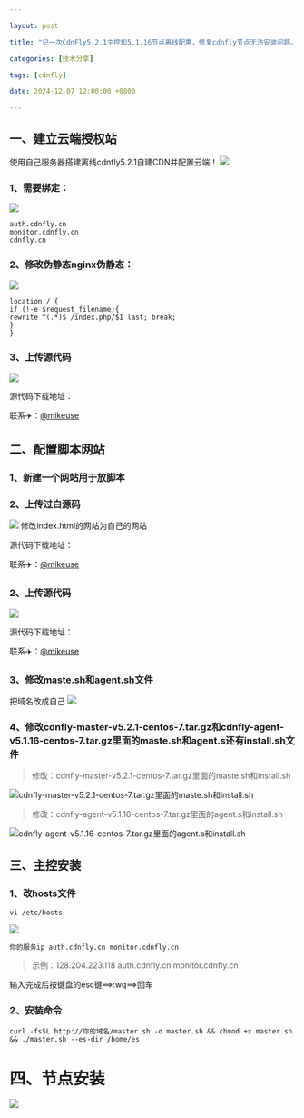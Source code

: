 ```yaml
---

layout: post

title: "记一次CdnFly5.2.1主控和5.1.16节点离线配置，修复cdnfly节点无法安装问题。"

categories: [技术分享]

tags: [cdnfly]

date: 2024-12-07 12:00:00 +0800

---
```




## 一、建立云端授权站
使用自己服务器搭建离线cdnfly5.2.1自建CDN并配置云端！
![](https://imgs.5205230.xyz/img/20241207133452921.png)
### 1、需要绑定：
![](https://imgs.5205230.xyz/img/20241207133834012.png)
 ```
auth.cdnfly.cn
monitor.cdnfly.cn
cdnfly.cn
```
### 2、修改伪静态nginx伪静态：
![](https://imgs.5205230.xyz/img/20241207133938444.png)

```
location / {
if (!-e $request_filename){
rewrite ^(.*)$ /index.php/$1 last; break;
}
}
```
### 3、上传源代码

![](https://imgs.5205230.xyz/img/20241207134119472.png) 

源代码下载地址：

联系✈️：[@mikeuse](https://t.me/mikeuse)
## 二、配置脚本网站

### 1、新建一个网站用于放脚本

### 2、上传过白源码

![](https://imgs.5205230.xyz/img/20241207134518637.png)
修改index.html的网站为自己的网站

源代码下载地址：

联系✈️：[@mikeuse](https://t.me/mikeuse)

### 2、上传源代码

![](https://imgs.5205230.xyz/img/20241207134332855.png)

源代码下载地址：

联系✈️：[@mikeuse](https://t.me/mikeuse)

### 3、修改maste.sh和agent.sh文件

把域名改成自己
![](https://imgs.5205230.xyz/img/20241207144036607.png)

### 4、修改cdnfly-master-v5.2.1-centos-7.tar.gz和cdnfly-agent-v5.1.16-centos-7.tar.gz里面的maste.sh和agent.s还有install.sh文件
> 修改：cdnfly-master-v5.2.1-centos-7.tar.gz里面的maste.sh和install.sh

![cdnfly-master-v5.2.1-centos-7.tar.gz里面的maste.sh和install.sh](https://imgs.5205230.xyz/img/20241207140636454.png)

> 修改：cdnfly-agent-v5.1.16-centos-7.tar.gz里面的agent.s和install.sh

![cdnfly-agent-v5.1.16-centos-7.tar.gz里面的agent.s和install.sh](https://imgs.5205230.xyz/img/20241207140619016.png)
## 三、主控安装

### 1、改hosts文件
```
vi /etc/hosts
```
![](https://imgs.5205230.xyz/img/20241214080633052.png)
```
你的服务ip auth.cdnfly.cn monitor.cdnfly.cn
```
> 示例：128.204.223.118 auth.cdnfly.cn monitor.cdnfly.cn

输入完成后按键盘的esc键==>:wq==>回车

### 2、安装命令
```
curl -fsSL http://你的域名/master.sh -o master.sh && chmod +x master.sh && ./master.sh --es-dir /home/es
```	

# 四、节点安装

![](https://imgs.5205230.xyz/img/20241207140128946.png)
